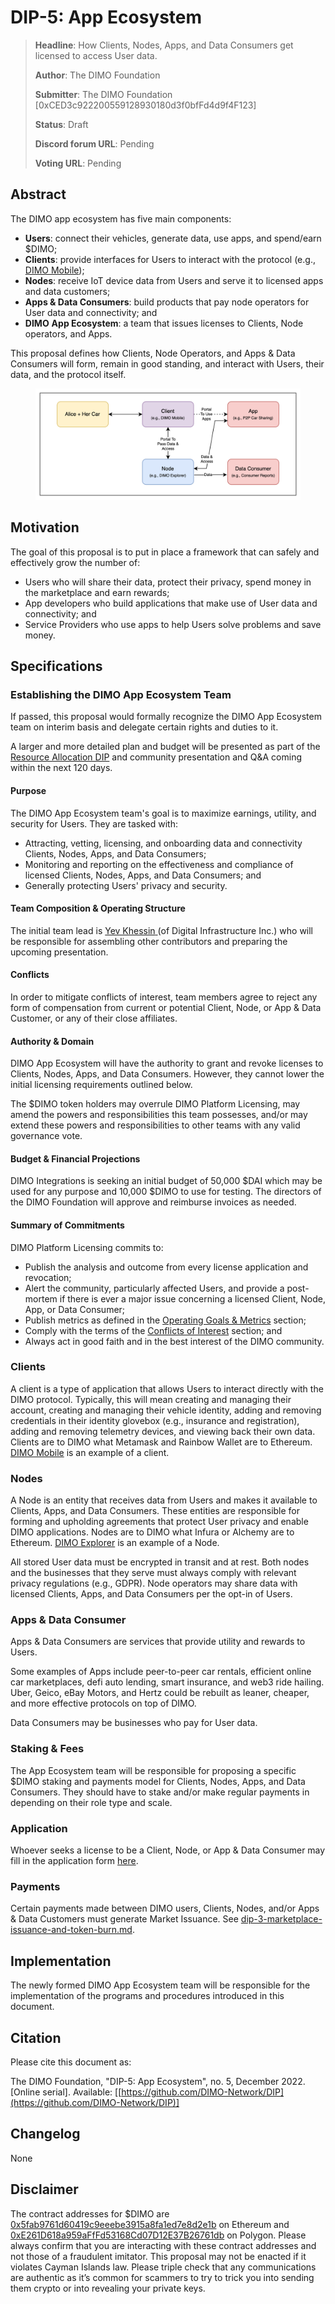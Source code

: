 # DIP-5: App Ecosystem

> **Headline**: How Clients, Nodes, Apps, and Data Consumers get licensed to access User data.
>
> **Author**: The DIMO Foundation
>
> **Submitter**: The DIMO Foundation \[0xCED3c922200559128930180d3f0bfFd4d9f4F123]
>
> **Status**: Draft
>
> **Discord forum URL**: Pending
>
> **Voting URL**: Pending

## Abstract

The DIMO app ecosystem has five main components:&#x20;

* **Users**: connect their vehicles, generate data, use apps, and spend/earn $DIMO;&#x20;
* **Clients**: provide interfaces for Users to interact with the protocol (e.g., [DIMO Mobile](https://onelink.to/dimo));&#x20;
* **Nodes**: receive IoT device data from Users and serve it to licensed apps and data customers;&#x20;
* **Apps & Data Consumers**: build products that pay node operators for User data and connectivity; and&#x20;
* **DIMO** **App Ecosystem**: a team that issues licenses to Clients, Node operators, and Apps.

This proposal defines how Clients, Node Operators, and Apps & Data Consumers will form, remain in good standing, and interact with Users, their data, and the protocol itself.

<figure><img src=".gitbook/assets/image (8).png" alt=""><figcaption></figcaption></figure>

## **Motivation**

The goal of this proposal is to put in place a framework that can safely and effectively grow the number of:&#x20;

* Users who will share their data, protect their privacy, spend money in the marketplace and earn rewards;&#x20;
* App developers who build applications that make use of User data and connectivity; and&#x20;
* Service Providers who use apps to help Users solve problems and save money.&#x20;

## Specifications&#x20;

### Establishing the DIMO App Ecosystem Team

If passed, this proposal would formally recognize the DIMO App Ecosystem team on interim basis and delegate certain rights and duties to it.

A larger and more detailed plan and budget will be presented as part of the [Resource Allocation DIP](templates/resource-allocation-template.md) and community presentation and Q\&A coming within the next 120 days.

#### Purpose&#x20;

The DIMO App Ecosystem team's goal is to maximize earnings, utility, and security for Users. They are tasked with:&#x20;

* Attracting, vetting, licensing, and onboarding data and connectivity Clients, Nodes, Apps, and Data Consumers;
* Monitoring and reporting on the effectiveness and compliance of licensed Clients, Nodes, Apps, and Data Consumers; and
* Generally protecting Users' privacy and security.

#### Team Composition & Operating Structure&#x20;

The initial team lead is [Yev Khessin](https://www.linkedin.com/in/yevgeny-khessin/)[ ](https://www.linkedin.com/in/brien-east-1137516b/details/experience/)(of Digital Infrastructure Inc.) who will be responsible for assembling other contributors and preparing the upcoming presentation.

#### Conflicts

In order to mitigate conflicts of interest, team members agree to reject any form of compensation from current or potential Client, Node, or App & Data Customer, or any of their close affiliates.

#### Authority & Domain&#x20;

DIMO App Ecosystem will have the authority to grant and revoke licenses to Clients, Nodes, Apps, and Data Consumers. However, they cannot lower the initial licensing requirements outlined below.

The $DIMO token holders may overrule DIMO Platform Licensing, may amend the powers and responsibilities this team possesses, and/or may extend these powers and responsibilities to other teams with any valid governance vote.&#x20;

#### Budget & Financial Projections&#x20;

DIMO Integrations is seeking an initial budget of 50,000 $DAI which may be used for any purpose and 10,000 $DIMO to use for testing. The directors of the DIMO Foundation will approve and reimburse invoices as needed.

#### Summary of Commitments&#x20;

DIMO Platform Licensing commits to:&#x20;

* Publish the analysis and outcome from every license application and revocation;&#x20;
* Alert the community, particularly affected Users, and provide a post-mortem if there is ever a major issue concerning a licensed Client, Node, App, or Data Consumer;&#x20;
* Publish metrics as defined in the [Operating Goals & Metrics](dip-5-app-ecosystem.md#operating-goals-and-metrics) section;
* Comply with the terms of the [Conflicts of Interest](dip-5-app-ecosystem.md#conflicts-of-interest) section; and
* Always act in good faith and in the best interest of the DIMO community.&#x20;

### Clients&#x20;

A client is a type of application that allows Users to interact directly with the DIMO protocol. Typically, this will mean creating and managing their account, creating and managing their vehicle identity, adding and removing credentials in their identity glovebox (e.g., insurance and registration), adding and removing telemetry devices, and viewing back their own data. Clients are to DIMO what Metamask and Rainbow Wallet are to Ethereum. [DIMO Mobile](https://onelink.to/dimo) is an example of a client.

### Nodes&#x20;

A Node is an entity that receives data from Users and makes it available to Clients, Apps, and Data Consumers. These entities are responsible for forming and upholding agreements that protect User privacy and enable DIMO applications. Nodes are to DIMO what Infura or Alchemy are to Ethereum. [DIMO Explorer](https://explorer.dimo.zone/) is an example of a Node.

All stored User data must be encrypted in transit and at rest. Both nodes and the businesses that they serve must always comply with relevant privacy regulations (e.g., GDPR). Node operators may share data with licensed Clients, Apps, and Data Consumers per the opt-in of Users.

### Apps & Data Consumer&#x20;

Apps & Data Consumers are services that provide utility and rewards to Users.&#x20;

Some examples of Apps include peer-to-peer car rentals, efficient online car marketplaces, defi auto lending, smart insurance, and web3 ride hailing. Uber, Geico, eBay Motors, and Hertz could be rebuilt as leaner, cheaper, and more effective protocols on top of DIMO.&#x20;

Data Consumers may be businesses who pay for User data.

### Staking & Fees

The App Ecosystem team will be responsible for proposing a specific $DIMO staking and payments model for Clients, Nodes, Apps, and Data Consumers. They should have to stake and/or make regular payments in depending on their role type and scale.

### Application

Whoever seeks a license to be a Client, Node, or App & Data Consumer may fill in the application form [here](https://gkmkni9caof.typeform.com/to/Tl3rglKv).

### Payments

Certain payments made between DIMO users, Clients, Nodes, and/or Apps & Data Customers must generate Market Issuance. See [dip-3-marketplace-issuance-and-token-burn.md](dip-3-marketplace-issuance-and-token-burn.md "mention").

## Implementation

The newly formed DIMO App Ecosystem team will be responsible for the implementation of the programs and procedures introduced in this document.&#x20;

## Citation

Please cite this document as:

The DIMO Foundation, "DIP-5: App Ecosystem", no. 5, December 2022. \[Online serial]. Available: \[[https://github.com/DIMO-Network/DIP](https://github.com/DIMO-Network/DIP)]

## Changelog

None

## Disclaimer

The contract addresses for $DIMO are [0x5fab9761d60419c9eeebe3915a8fa1ed7e8d2e1b](https://etherscan.io/token/0x5fab9761d60419c9eeebe3915a8fa1ed7e8d2e1b) on Ethereum and [0xE261D618a959aFfFd53168Cd07D12E37B26761db](https://polygonscan.com/token/0xE261D618a959aFfFd53168Cd07D12E37B26761db) on Polygon. Please always confirm that you are interacting with these contract addresses and not those of a fraudulent imitator. This proposal may not be enacted if it violates Cayman Islands law. Please triple check that any communications are authentic as it’s common for scammers to try to trick you into sending them crypto or into revealing your private keys.
